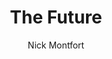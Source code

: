 ---
tag: libro
title: "The Future"
subtitle: ""
author: Nick Montfort
category: Social Science
subject: 
publish: 2017-12-08
publisher: MIT Press
totalPage: 194
coverUrl: http://books.google.com/books/content?id=cN5BDwAAQBAJ&printsec=frontcover&img=1&zoom=1&edge=curl&source=gbs_api
description: How the future has been imagined and made, through the work of writers, artists, inventors, and designers. The future is like an unwritten book. It is not something we see in a crystal ball, or can only hope to predict, like the weather. In this volume of the MIT Press's Essential Knowledge series, Nick Montfort argues that the future is something to be made, not predicted. Montfort offers what he considers essential knowledge about the future, as seen in the work of writers, artists, inventors, and designers (mainly in Western culture) who developed and described the core components of the futures they envisioned. Montfort's approach is not that of futurology or scenario planning; instead, he reports on the work of making the future—the thinkers who devoted themselves to writing pages in the unwritten book. Douglas Engelbart, Alan Kay, and Ted Nelson didn't predict the future of computing, for instance. They were three of the people who made it. Montfort focuses on how the development of technologies—with an emphasis on digital technologies—has been bound up with ideas about the future. Readers learn about kitchens of the future and the vision behind them; literary utopias, from Plato's Republic to Edward Bellamy's Looking Backward and Charlotte Perkins Gilman's Herland; the Futurama exhibit at the 1939 New York World's Fair; and what led up to Tim Berners-Lee's invention of the World Wide Web. Montfort describes the notebook computer as a human-centered alterative to the idea of the computer as a room-sized “giant brain”; speculative practice in design and science fiction; and, throughout, the best ways to imagine and build the future.
isbn: 0262534819 
isbn13: 9780262534819 
link: https://books.google.com/books/about/The_Future.html?hl=&id=cN5BDwAAQBAJ
status: unread
colabs: 
---